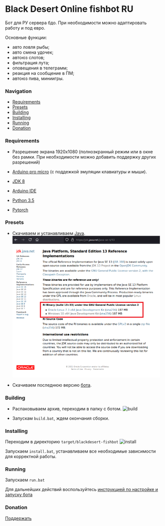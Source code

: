 # Black Desert Online fishbot RU
 
 Бот для РУ сервера бдо. При необходимости можно адаптировать работу и под евро.
 
 Основные функции:
- авто ловля рыбы;
- авто смена удочек;
- автоюз слотов;
- фильтрация лута;
- оповещения в телеграмм;
- реакция на сообщение в ПМ;
- автоюз пива, миниигры.

### Navigation

- [Requirements](#requirements)
- [Presets](#presets)
- [Building](#building)
- [Installing](#installing)
- [Running](#running)
- [Donation](#donation)

### Requirements

- Разрешение экрана 1920x1080 (полноэкранный режим или в окне без рамки. При необходимости можно добавить поддержку других разрешений)
- [Arduino pro micro](https://all-arduino.ru/arduino-micro/#_Arduino_Micro_Arduino_Pro_Micro) (с поддежкой эмуляции клавиатуры и мыши).


- [JDK 8](http://www.oracle.com/technetwork/java/javase/downloads/jdk8-downloads-2133151.html)
- [Arduino IDE](https://www.arduino.cc/en/main/software)
- [Python 3.5](https://www.python.org/downloads/release/python-360/)
- [Pytorch](https://pytorch.org/)

### Presets

- Скачиваем и устанавливаем [Java](http://www.oracle.com/technetwork/java/javase/downloads/jdk8-downloads-2133151.html).
![java](https://github.com/Symb1OS/blackdesert-fishbot/blob/master/docs/java.jpg)

- Скачиваем последнюю версию [бота](https://github.com/Symb1OS/blackdesert-fishbot/releases/latest).


### Building
- Распаковываем архив, переходим в папку с ботом.
![build](https://github.com/Symb1OS/blackdesert-fishbot/blob/master/docs/build.png)

- Запускам `build.bat`, ждем окончания сборки.

### Installing

Переходим в директорию `target/blackdesert-fishbot`
![install](https://github.com/Symb1OS/blackdesert-fishbot/blob/master/docs/install.png)

Запускаем `install.bat`, устанавливаем все необходимые зависимости для корректной работы.


### Running

Запускаем `run.bat`


Для дальнейших действий воспользуйтесь [инструкцией по настройке и запуску бота](https://docs.google.com/document/d/1DkkaUYzsAG57zADdlMZyV0jzGTR5s-Vo13wi64Z0TC8/edit#heading=h.3ppzcxu04cdm)


### Donation
[Поддержать](https://money.yandex.ru/to/410014569437812)
